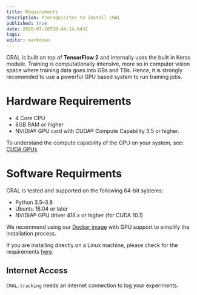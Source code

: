 ```yaml
---
title: Requirements
description: Prerequisites to install CRAL
published: true
date: 2020-07-10T20:44:14.643Z
tags: 
editor: markdown
---
```


CRAL is built on top of **TensorFlow 2** and internally uses the built in Keras module. Training is computationally intensive, more so in computer vision space where training data goes into GBs and TBs. Hence, it is strongly recomended to use a powerful GPU based system to run training jobs.

# Hardware Requirements
- 4 Core CPU
- 8GB RAM or higher
- NVIDIA® GPU card with CUDA® Compute Capability 3.5 or higher. 

To understand the compute capability of the GPU on your system, see: [CUDA GPUs](https://developer.nvidia.com/cuda-gpus).

# Software Requirments
CRAL is tested and supported on the following 64-bit systems:

- Python 3.5–3.8
- Ubuntu 16.04 or later
- NVIDIA® GPU driver 418.x or higher (for CUDA 10.1)

We recommend using our [Docker image](/install/docker) with GPU support to simplify the installation process.

If you are installing directly on a Linux machine, please check for the requirements [here](https://www.tensorflow.org/install/gpu).

## Internet Access
`CRAL.tracking` needs an internet connection to log your experiments. 

